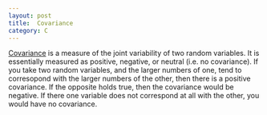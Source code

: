 ```yaml
---
layout: post
title:  Covariance
category: C
---
```


[Covariance](https://en.wikipedia.org/wiki/Covariance) is a measure of the joint variability of two random variables. It is essentially measured as positive, negative, or neutral (i.e. no covariance). If you take two random variables, and the larger numbers of one, tend to corresopond with the larger numbers of the other, then there is a positive covariance. If the opposite holds true, then the covariance would be negative. If there one variable does not correspond at all with the other, you would have no covariance.  
